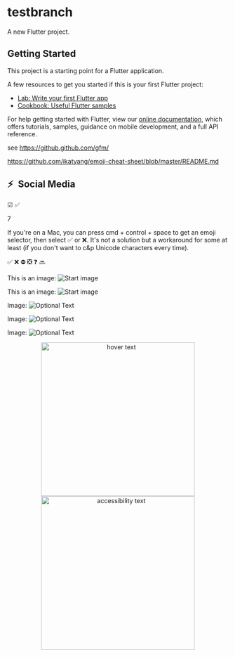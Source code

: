 # testbranch

A new Flutter project.

## Getting Started

This project is a starting point for a Flutter application.

A few resources to get you started if this is your first Flutter project:

- [Lab: Write your first Flutter app](https://flutter.dev/docs/get-started/codelab)
- [Cookbook: Useful Flutter samples](https://flutter.dev/docs/cookbook)

For help getting started with Flutter, view our
[online documentation](https://flutter.dev/docs), which offers tutorials,
samples, guidance on mobile development, and a full API reference.

see https://github.github.com/gfm/

https://github.com/ikatyang/emoji-cheat-sheet/blob/master/README.md



## ⚡&ensp;Social Media
&#9745;
✅

7

If you're on a Mac, you can press cmd + control + space to get an emoji selector, then select ✅ or ❌. It's not a solution but a workaround for some at least (if you don't want to c&p Unicode characters every time).

✅
❌
⛔️
❎
❓
🔜

This is an image: ![Start image](01c.png?raw=true "Title")

This is an image: ![Start image](01c.png)

Image: ![Optional Text](../master/images/01.png)

Image: ![Optional Text](../images/01.png)

Image: ![Optional Text](../01c.png)

<p align="center">
  <img src="../images/01.png" width="350" title="hover text">
  <img src="your_relative_path_here_number_2_large_name" width="350" alt="accessibility text">
</p>

